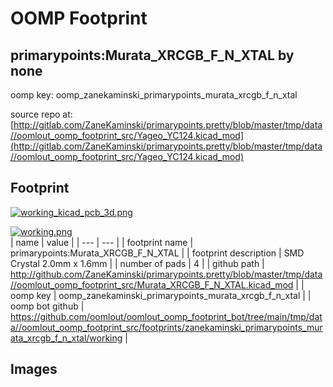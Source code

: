 # OOMP Footprint  
## primarypoints:Murata_XRCGB_F_N_XTAL  by none  
  
oomp key: oomp_zanekaminski_primarypoints_murata_xrcgb_f_n_xtal  
  
source repo at: [http://gitlab.com/ZaneKaminski/primarypoints.pretty/blob/master/tmp/data//oomlout_oomp_footprint_src/Yageo_YC124.kicad_mod](http://gitlab.com/ZaneKaminski/primarypoints.pretty/blob/master/tmp/data//oomlout_oomp_footprint_src/Yageo_YC124.kicad_mod)  
## Footprint  
  
[![working_kicad_pcb_3d.png](working_kicad_pcb_3d_600.png)](working_kicad_pcb_3d.png)  
  
[![working.png](working_600.png)](working.png)  
| name | value | 
| --- | --- | 
| footprint name | primarypoints:Murata_XRCGB_F_N_XTAL | 
| footprint description | SMD Crystal 2.0mm x 1.6mm | 
| number of pads | 4 | 
| github path | http://github.com/ZaneKaminski/primarypoints.pretty/blob/master/tmp/data//oomlout_oomp_footprint_src/Murata_XRCGB_F_N_XTAL.kicad_mod | 
| oomp key | oomp_zanekaminski_primarypoints_murata_xrcgb_f_n_xtal | 
| oomp bot github | https://github.com/oomlout/oomlout_oomp_footprint_bot/tree/main/tmp/data//oomlout_oomp_footprint_src/footprints/zanekaminski_primarypoints_murata_xrcgb_f_n_xtal/working | 
## Images  
